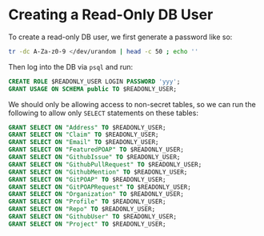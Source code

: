 # Creating a Read-Only DB User

To create a read-only DB user, we first generate a password like so:

```sh
tr -dc A-Za-z0-9 </dev/urandom | head -c 50 ; echo ''
```

Then log into the DB via `psql` and run:

```sql
CREATE ROLE $READONLY_USER LOGIN PASSWORD 'yyy';
GRANT USAGE ON SCHEMA public TO $READONLY_USER;
```

We should only be allowing access to non-secret tables, so we can run the following
to allow only `SELECT` statements on these tables:

```sql
GRANT SELECT ON "Address" TO $READONLY_USER;
GRANT SELECT ON "Claim" TO $READONLY_USER;
GRANT SELECT ON "Email" TO $READONLY_USER;
GRANT SELECT ON "FeaturedPOAP" TO $READONLY_USER;
GRANT SELECT ON "GithubIssue" TO $READONLY_USER;
GRANT SELECT ON "GithubPullRequest" TO $READONLY_USER;
GRANT SELECT ON "GithubMention" TO $READONLY_USER;
GRANT SELECT ON "GitPOAP" TO $READONLY_USER;
GRANT SELECT ON "GitPOAPRequest" TO $READONLY_USER;
GRANT SELECT ON "Organization" TO $READONLY_USER;
GRANT SELECT ON "Profile" TO $READONLY_USER;
GRANT SELECT ON "Repo" TO $READONLY_USER;
GRANT SELECT ON "GithubUser" TO $READONLY_USER;
GRANT SELECT ON "Project" TO $READONLY_USER;
```
